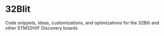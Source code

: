 # 32Blit
Code snippets, ideas, customizations, and optimizations for the 32Blit and other STM32H/F Discovery boards
